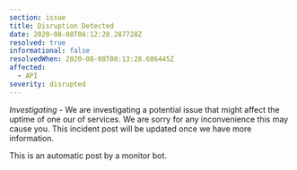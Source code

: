 ```yaml
---
section: issue
title: Disruption Detected
date: 2020-08-08T08:12:28.287728Z
resolved: true
informational: false
resolvedWhen: 2020-08-08T08:13:28.686445Z
affected:
  - API
severity: disrupted
---
```

*Investigating* - We are investigating a potential issue that might affect the uptime of one our of services. We are sorry for any inconvenience this may cause you. This incident post will be updated once we have more information.

This is an automatic post by a monitor bot.
        